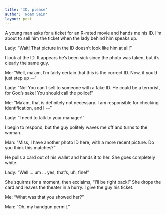 ```yaml
---
title: 'ID, please'
author: 'Noam Sain'
layout: post
---
```


A young man asks for a ticket for an R-rated movie and hands me his ID. I’m about to sell him the ticket when the lady behind him speaks up.

Lady: “Wait! That picture in the ID doesn’t look like him at all!”

I look at the ID. It appears he’s been sick since the photo was taken, but it’s clearly the same guy.

Me: “Well, ma’am, I’m fairly certain that this is the correct ID. Now, if you’d just step up -–”

Lady: “No! You can’t sell to someone with a fake ID. He could be a terrorist, for God’s sake! You should call the police!”

Me: “Ma’am, that is definitely not necessary. I am responsible for checking identification, and I -–”

Lady: “I need to talk to your manager!”

I begin to respond, but the guy politely waves me off and turns to the woman.

Man: “Miss, I have another photo ID here, with a more recent picture. Do you think this matches?”

He pulls a card out of his wallet and hands it to her. She goes completely white.

Lady: “Well … um … yes, that’s, uh, fine!”

She squirms for a moment, then exclaims, “I’ll be right back!” She drops the card and leaves the theater in a hurry. I give the guy his ticket.

Me: “What was that you showed her?”

Man: “Oh, my handgun permit.”